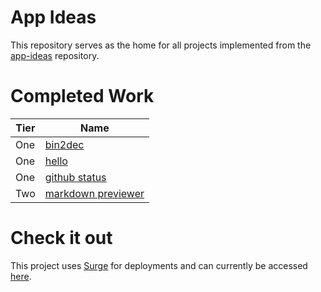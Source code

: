 # App Ideas

This repository serves as the home for all projects implemented from the [app-ideas](https://github.com/florinpop17/app-ideas) repository.

# Completed Work

| Tier | Name                                                |
| ---- | --------------------------------------------------- |
| One  | [bin2dec](/tier-one/bin2dec/)                       |
| One  | [hello](/tier-one/hello/)                           |
| One  | [github status](/tier-one/github-status//)          |
| Two  | [markdown previewer](/tier-two/markdown-previewer/) |

# Check it out

This project uses [Surge](https://surge.sh/) for deployments and can currently be accessed [here](http://flowery-language.surge.sh).
